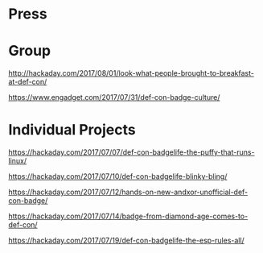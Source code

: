 Press
=====

Group
=====

http://hackaday.com/2017/08/01/look-what-people-brought-to-breakfast-at-def-con/

https://www.engadget.com/2017/07/31/def-con-badge-culture/

Individual Projects
===================

https://hackaday.com/2017/07/07/def-con-badgelife-the-puffy-that-runs-linux/

https://hackaday.com/2017/07/10/def-con-badgelife-blinky-bling/

https://hackaday.com/2017/07/12/hands-on-new-andxor-unofficial-def-con-badge/

https://hackaday.com/2017/07/14/badge-from-diamond-age-comes-to-def-con/

https://hackaday.com/2017/07/19/def-con-badgelife-the-esp-rules-all/


